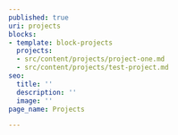 ```yaml
---
published: true
uri: projects
blocks:
- template: block-projects
  projects:
  - src/content/projects/project-one.md
  - src/content/projects/test-project.md
seo:
  title: ''
  description: ''
  image: ''
page_name: Projects

---
```

